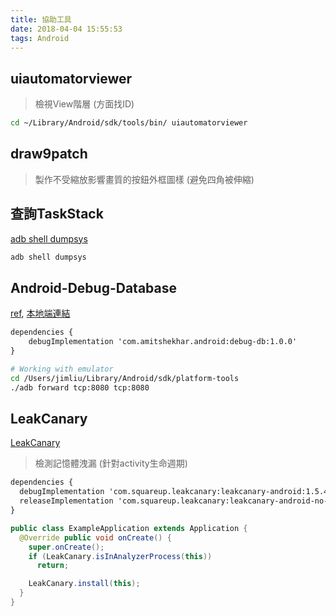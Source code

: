 ```yaml
---
title: 協助工具
date: 2018-04-04 15:55:53
tags: Android
---
```


## uiautomatorviewer
> 檢視View階層 (方面找ID)

```sh
cd ~/Library/Android/sdk/tools/bin/ uiautomatorviewer
```

## draw9patch
> 製作不受縮放影響畫質的按鈕外框圖樣 (避免四角被伸縮)

## 查詢TaskStack
[adb shell dumpsys](https://www.jianshu.com/p/d859480613a4)
```sh
adb shell dumpsys
```

## Android-Debug-Database
[ref](https://github.com/amitshekhariitbhu/Android-Debug-Database), [本地端連結](http://localhost:8080/#)

```xml
dependencies {
    debugImplementation 'com.amitshekhar.android:debug-db:1.0.0'
}
```
```sh
# Working with emulator
cd /Users/jimliu/Library/Android/sdk/platform-tools
./adb forward tcp:8080 tcp:8080
```

## LeakCanary
[LeakCanary](https://github.com/jimliuxyz/leakcanary)
> 檢測記憶體洩漏 (針對activity生命週期)

```xml
dependencies {
  debugImplementation 'com.squareup.leakcanary:leakcanary-android:1.5.4'
  releaseImplementation 'com.squareup.leakcanary:leakcanary-android-no-op:1.5.4'
}
```

```java
public class ExampleApplication extends Application {
  @Override public void onCreate() {
    super.onCreate();
    if (LeakCanary.isInAnalyzerProcess(this))
      return;

    LeakCanary.install(this);
  }
}
```
